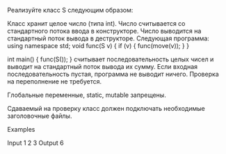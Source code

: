 Реализуйте класс S следующим образом:

Класс хранит целое число (типа int).
Число считывается со стандартного потока ввода в конструкторе.
Число выводится на стандартный поток вывода в деструкторе.
Следующая программа:
using namespace std;
void func(S v)
{
    if (v) {
        func(move(v));
    }
}

int main()
{
    func(S());
}
считывает последовательность целых чисел и выводит на стандартный поток вывода их сумму.
Если входная последовательность пустая, программа не выводит ничего.
Проверка на переполнение не требуется.

Глобальные переменные, static, mutable запрещены.

Сдаваемый на проверку класс должен подключать необходимые заголовочные файлы.

Examples

Input
1 2 3
Output
6
